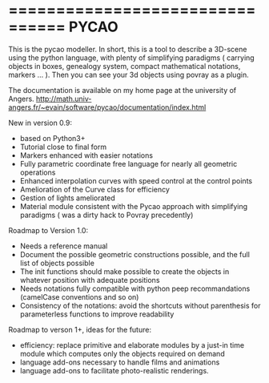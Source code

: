 ================================
 PYCAO
===============================

This is the pycao modeller.
In short, this is a tool to
describe a 3D-scene using
the python language, with plenty
of simplifying paradigms
( carrying objects in boxes,
genealogy system, compact mathematical notations,
markers ... ).
Then you can see your 3d objects
using povray as a plugin. 


The documentation  is available
on my home page
at the university of Angers.
http://math.univ-angers.fr/~evain/software/pycao/documentation/index.html


New in version 0.9:

- based on Python3+
- Tutorial close to final form
- Markers enhanced with easier notations
- Fully parametric coordinate free language for nearly all geometric operations
- Enhanced interpolation curves with speed control at the control points
- Amelioration of the Curve class for efficiency
- Gestion of lights ameliorated 
- Material module consistent with the Pycao approach with simplifying paradigms ( was a dirty hack to Povray precedently)
  

Roadmap to Version 1.0:

- Needs a reference manual
- Document the possible geometric constructions possible, and the full list of objects possible
- The init functions should make possible to create the objects in whatever position with adequate positions
- Needs notations fully compatible with python peep recommandations (camelCase conventions and so on)
- Consistency of the notations: avoid the shortcuts without parenthesis for parameterless functions to improve readability

Roadmap to verson 1+, ideas for the future:

- efficiency: replace primitive and elaborate modules by a just-in time module which computes only the objects required on demand
- language add-ons necessary to handle films and animations
- language add-ons to facilitate photo-realistic renderings.
